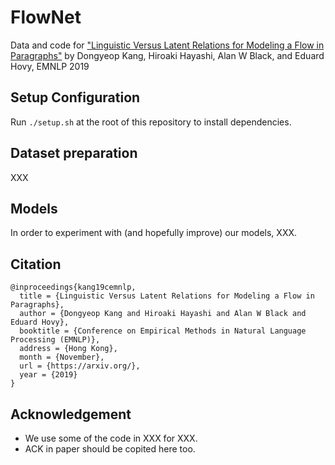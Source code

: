 # FlowNet
Data and code for ["Linguistic Versus Latent Relations for Modeling a Flow in Paragraphs"](https://arxiv.org/) by Dongyeop Kang, Hiroaki Hayashi, Alan W Black, and Eduard Hovy, EMNLP 2019

## Setup Configuration
Run `./setup.sh` at the root of this repository to install dependencies.

## Dataset preparation
XXX

## Models
In order to experiment with (and hopefully improve) our models, XXX.

## Citation
    
    @inproceedings{kang19cemnlp,
      title = {Linguistic Versus Latent Relations for Modeling a Flow in Paragraphs},
      author = {Dongyeop Kang and Hiroaki Hayashi and Alan W Black and Eduard Hovy},
      booktitle = {Conference on Empirical Methods in Natural Language Processing (EMNLP)},
      address = {Hong Kong},
      month = {November},
      url = {https://arxiv.org/},
      year = {2019}
    }

## Acknowledgement
 - We use some of the code in XXX for XXX.
 - ACK in paper should be copited here too. 
